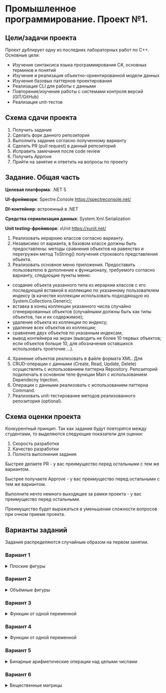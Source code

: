 # Промышленное программирование. Проект №1.

## Цели/задачи проекта

Проект дублирует одну из последних лабораторных работ по C++. Основные цели:
* Изучение синтаксиса языка программирования C#, основных терминов и понятий
* Изучение и реализация объектно-ориентированной модели данных
* Изучение базовых паттернов проектирования
* Реализация CLI для работы с данными
* Повторение/изучение работы с системами контроля версий (GIT/GitHub)
* Реализация unit-тестов

## Схема сдачи проекта

1. Получить задание
2. Сделать форк данного репозитория
3. Выполнить задание согласно полученному варианту
4. Сделать PR (pull request) в данный репозиторий 
6. Исправить замечания после code review
7. Получить Approve 
8. Прийти на занятие и ответить на вопросы по проекту

## Задание. Общая часть

**Целевая платформа**: .NET 5

**UI-фреймворк**: Spectre.Console https://spectreconsole.net/

**DI-контейнер**: встроенный в .NET

**Средства сериализации данных**: System.Xml.Serialization

**Unit testing-фреймворк**: xUnit https://xunit.net/

1. Реализовать иерархию классов согласно варианту.
2. Независимо от варианта, в базовом классе должны быть предоставлены: методы сравнения объектов на равенство и перегружен метод ToString() получения строкового представления объекта.
3. Реализовать основное меню приложения. Предоставить пользователю в дополнение к функционалу, требуемого согласно варианту, следующие пункты меню:
-	создание объекта указанного типа из иерархии классов с его последующей вставкой в коллекцию по указанному пользователем индексу (в качестве коллекции использовать подходяющую из System.Collections.Generic);
-	вставка в конец коллекции указанного числа случайно сгенерированных объектов (случайными должны быть как типы объектов, так и их содержимое);
-	удаление объекта из коллекции по индексу;
-	удаление всех объектов из коллекции;
-	сравнение двух объектов по указанным индексам;
-	вывод контейнера на экран (выводить не более 10 первых объектов; если объектов больше 10, для обозначения оставшихся использовать троеточие ...).
4. Хранение объектов реализовать в файле формата XML. Для 
5. CRUD-операции с данными (Create, Read, Update, Delete) осуществлять с использованием паттерна Repository. Репозиторий подключать в основном теле функции Main c использованием Dependecny Injection.
6. Операции с данными реализовать с использованием паттерна Command.
7. Реализовать unit-тестирование методов реализованного репозитория (optional).

## Схема оценки проекта
Конкурентный принцип.
Так как задания будут повторятся между студентами, то выделяются следующие показатели для оценки:
1. Скорость разработки
2. Качество разработки
3. Полнота выполнения задания

Быстрее делаете PR - у вас преимущество перед остальными с тем же вариантом.

Быстрее получаете Approve - у вас преимущество перед остальными с тем же вариантом.

Выполните нечто немного выходящее за рамки проекта - у вас преимущество перед остальными.

Преимущество будет выражаться в уменьшении сложности вопросов при очном приеме проекта.

## Варианты заданий
Задания распределяются случайным образом на первом занятии.

### Вариант 1
<details>
  <summary>Плоские фигуры</summary>
  Обеспечить, как минимум, следующее общее поведение:
  
  -	вычисление периметра;
  -	вычисление площади;
  -	получение минимального обрамляющего прямоугольника; 
  
  Предоставить, как минимум, следующие типы данных:  
  -	вспомогательная структура для представления точки на плоскости;
  -	прямоугольник;
  -	треугольник;
  -	круг.

  В основном меню приложения предоставить вычисление суммарной площади всех фигур в контейнере (считать, что фигуры не накладываются друг на друга). Вычисление организовать двумя способами: своим кодом и с использованием System.Linq.  
</details>

### Вариант 2
<details>
  <summary>Объёмные фигуры</summary>
  Обеспечить, как минимум, следующее общее поведение:
  
  -	вычисление площади поверхности;
  - вычисление объёма;
  -	получение минимального обрамляющего прямоугольного параллелепипеда;
  
  
  Предоставить, как минимум, следующие типы данных:  
  - вспомогательная структура для представления точки в пространстве;
  -	прямоугольный параллелепипед;
  -	шар;
  -	цилиндр.

  В основном меню приложения предоставить возможность вычисления суммарного объёма всех фигур в контейнере (считать, что фигуры не пересекаются друг с другом). Вычисление организовать двумя способами: своим кодом и с использованием System.Linq.  
</details>

### Вариант 3
<details>
  <summary>Функции от одной переменной</summary>
  Обеспечить, как минимум, следующее общее поведение:
  
  -	вычисление значения функции при заданном аргументе;
  -	получение функции, являющейся производной от текущей.
    
  Предоставить, как минимум, следующие типы данных:  
  - константа;
  - линейная функция;
  -	квадратичная функция;
  -	синус;
  -	косинус.

  В основном меню приложения предоставить возможность определения функции в контейнере, производная которой для заданного аргумента принимает наименьшее значение. Результат выводить в виде: «изначальная функция; производная; значение производной». Если таких функций несколько, вывести первую из них. Вычисление организовать двумя способами: своим кодом и с использованием System.Linq.  
</details>

### Вариант 4
<details>
  <summary>Функции от одной переменной</summary>
  Обеспечить, как минимум, следующее общее поведение:
  
  -	вычисление значения функции при заданном аргументе;
  -	получение функции, являющейся производной от текущей.
    
  Предоставить, как минимум, следующие типы данных:  
  - константа;
  -	степенная функция;
  -	показательная функция;
  -	логарифм.

  В основном меню приложения предоставить возможность определения функции в контейнере, которая для заданного аргумента принимает наибольшее значение. Если таких функций несколько, вывести последнюю из них. Если таких функций несколько, вывести первую из них. Вычисление организовать двумя способами: своим кодом и с использованием System.Linq.  
</details>

### Вариант 5
<details>
  <summary>Бинарные арифметические операции над целыми числами</summary>
  Обеспечить, как минимум, следующее общее поведение:
  
  -	вычисление значения по заданным аргументам.
    
  Предоставить, как минимум, следующие типы операций:  
  -	сложение;
  -	вычитание;
  -	умножение;
  -	целочисленное деление;
  -	остаток от деления.

  В основном меню приложения предоставить возможность определения операции в контейнере, которая для заданных операндов принимает наименьшее значение. Если таких операций несколько, вывести первую из них. Вычисление организовать двумя способами: своим кодом и с использованием System.Linq.  
</details>

### Вариант 6
<details>
  <summary>Вещественные матрицы</summary>
  Обеспечить, как минимум, следующее общее поведение:
  
  -	получение размеров матрицы;
  -	получение значения по указанным индексам;
  -	установка значения по указанным индексам.  
    
  Предоставить, как минимум, следующие типы данных:  
  -	BufferedMatrix, который хранит все элементы матрицы в массиве (оперативной памяти);
  -	SparseMatrix, который хранит в оперативной памяти только ненулевые элементы матрицы.

  В основном меню приложения предоставить возможность определения матрицы с наименьшей нормой максимума модуля:
  ![image](https://user-images.githubusercontent.com/73119715/148044053-d677bc4a-872a-4440-a25e-1ec3d26bcb51.png)
  
  Если таких матриц несколько, вывести последнюю из них. Вычисление организовать двумя способами: своим кодом и с использованием System.Linq.  
</details>
